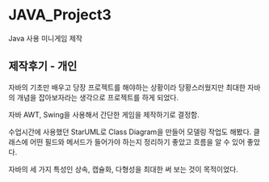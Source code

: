 # JAVA_Project3
Java 사용 미니게임 제작

## 제작후기 - 개인

자바의 기초만 배우고 당장 프로젝트를 해야하는 상황이라 당황스러웠지만 최대한 자바의 개념을 잡아보자라는 생각으로 프로젝트를 하게 되었다.

자바 AWT, Swing을 사용해서 간단한 게임을 제작하기로 결정함.

수업시간에 사용했던 StarUML로 Class Diagram을 만들어 모델링 작업도 해봤다. 클래스에 어떤 필드와 메서드가 들어가야 하는지 정리하기 좋았고 흐름을 알 수 있어 좋았다.

자바의 세 가지 특성인 상속, 캡슐화, 다형성을 최대한 써 보는 것이 목적이었다.

